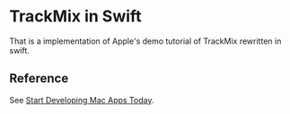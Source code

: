 TrackMix in Swift
==============

That is a implementation of Apple's demo tutorial of TrackMix rewritten in swift. 

Reference
------------------------
See [Start Developing Mac Apps Today](https://developer.apple.com/library/Mac/referencelibrary/GettingStarted/RoadMapOSX/books/RM_YourFirstApp_Mac/Articles/Introduction.html).

